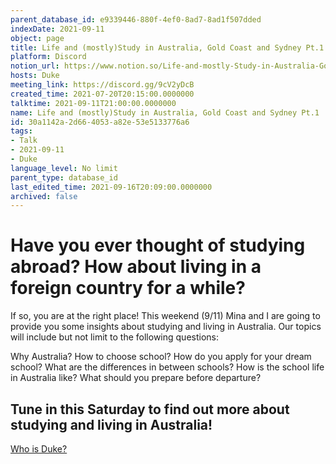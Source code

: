 ```yaml
---
parent_database_id: e9339446-880f-4ef0-8ad7-8ad1f507dded
indexDate: 2021-09-11
object: page
title: Life and (mostly)Study in Australia, Gold Coast and Sydney Pt.1
platform: Discord
notion_url: https://www.notion.so/Life-and-mostly-Study-in-Australia-Gold-Coast-and-Sydney-Pt-1-30a1142a2d664053a82e53e5133776a6
hosts: Duke
meeting_link: https://discord.gg/9cV2yDcB
created_time: 2021-07-20T20:15:00.0000000
talktime: 2021-09-11T21:00:00.0000000
name: Life and (mostly)Study in Australia, Gold Coast and Sydney Pt.1
id: 30a1142a-2d66-4053-a82e-53e5133776a6
tags:
- Talk
- 2021-09-11
- Duke
language_level: No limit
parent_type: database_id
last_edited_time: 2021-09-16T20:09:00.0000000
archived: false
---
```



# Have you ever thought of studying abroad? How about living in a foreign country for a while?

If so, you are at the right place! This weekend (9/11) Mina and I are going to provide you some insights about studying and living in Australia. Our topics will include but not limit to the following questions:

Why Australia?
How to choose school?
How do you apply for your dream school?
What are the differences in between schools?
How is the school life in Australia like?
What should you prepare before departure?

## Tune in this Saturday to find out more about studying and living in Australia!
[Who is Duke?](/e0958ccc596f4efea798c99507f0f16e)









